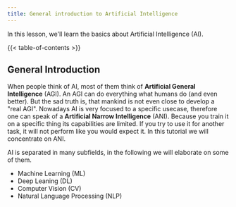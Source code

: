 ```yaml
---
title: General introduction to Artificial Intelligence
---
```


In this lesson, we'll learn the basics about Artificial Intelligence (AI).

{{< table-of-contents >}}

## General Introduction

When people think of AI, most of them think of **Artificial General Intelligence** (AGI). An AGI can do everything what humans do (and even better). But the sad truth is, that mankind is not even close to develop a "real AGI".
Nowadays AI is very focused to a specific usecase, therefore one can speak of a **Artificial Narrow Intelligence** (ANI). Because you train it on a specific thing its capabilities are limited. If you try to use it for another task, it will not perform like you would expect it.
In this tutorial we will concentrate on ANI.

AI is separated in many subfields, in the following we will elaborate on some of them.

- Machine Learning (ML)
- Deep Leaning (DL)
- Computer Vision (CV)
- Natural Language Processing (NLP)


